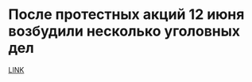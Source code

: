 # После протестных акций 12 июня возбудили несколько уголовных дел



[LINK](https://varlamov.ru/2420516.html)